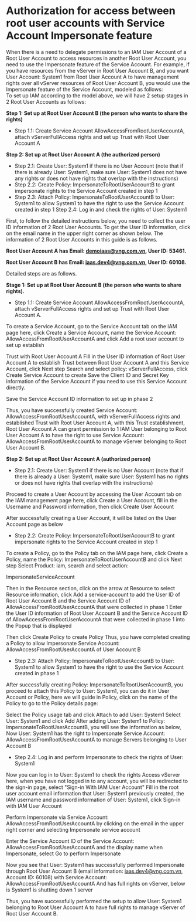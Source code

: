 # Authorization for access between root user accounts with Service Account Impersonate feature

When there is a need to delegate permissions to an IAM User Account of a Root User Account to access resources in another Root User Account, you need to use the Impersonate feature of the Service Account. For example, if you have resources from the vServer in Root User Account B, and you want User Account: System1 from Root User Account A to have management rights over all vServer resources of Root User Account B, you would use the Impersonate feature of the Service Account, modeled as follows:\
To set up IAM according to the model above, we will have 2 setup stages in 2 Root User Accounts as follows:

**Step 1: Set up at Root User Account B (the person who wants to share the rights)**&#x20;

* Step 1.1: Create Service Account AllowAccessFromRootUserAccountA, attach vServerFullAccess rights and set up Trust with Root User Account A&#x20;

**Step 2: Set up at Root User Account A (the authorized person)**&#x20;

* Step 2.1: Create User: System1 if there is no User Account (note that if there is already User: System1, make sure User: System1 does not have any rights or does not have rights that overlap with the instructions)&#x20;
* Step 2.2: Create Policy: ImpersonateToRootUserAccountB to grant impersonate rights to the Service Account created in step 1&#x20;
* Step 2.3: Attach Policy: ImpersonateToRootUserAccountB to User: System1 to allow System1 to have the right to use the Service Account created in step 1 Step 2.4: Log in and check the rights of User: System1

First, to follow the detailed instructions below, you need to collect the user ID information of 2 Root User Accounts. To get the User ID information, click on the email name in the upper right corner as shown below. The information of 2 Root User Accounts in this guide is as follows.

**Root User Account A has Email: demoiaas@vng.com.vn, User ID: 53461.**

**Root User Account B has Email: iaas.dev4@vng.com.vn, User ID: 60108.**

Detailed steps are as follows.

**Stage 1: Set up at Root User Account B (the person who wants to share rights).**

* Step 1.1: Create Service Account AllowAccessFromRootUserAccountA, attach vServerFullAccess rights and set up Trust with Root User Account A.

To create a Service Account, go to the Service Account tab on the IAM page here, click Create a Service Account, name the Service Account: AllowAccessFromRootUserAccountA and click Add a root user account to set up establish&#x20;

Trust with Root User Account A Fill in the User ID information of Root User Account A to establish Trust between Root User Account A and this Service Account, click Next step Search and select policy: vServerFullAccess, click Create Service Account to create Save the Client ID and Secret Key information of the Service Account if you need to use this Service Account directly.&#x20;

Save the Service Account ID information to set up in phase 2&#x20;

Thus, you have successfully created Service Account: AllowAccessFromRootUserAccountA, with vServerFullAccess rights and established Trust with Root User Account A, with this Trust establishment, Root User Account A can grant permission to 1 IAM User belonging to Root User Account A to have the right to use Service Account: AllowAccessFromRootUserAccountA to manage vServer belonging to Root User Account B.

**Step 2: Set up at Root User Account A (authorized person)**&#x20;

* Step 2.1: Create User: System1 if there is no User Account (note that if there is already a User: System1, make sure User: System1 has no rights or does not have rights that overlap with the instructions)&#x20;

Proceed to create a User Account by accessing the User Account tab on the IAM management page here, click Create a User Account, fill in the Username and Password information, then click Create User Account&#x20;

After successfully creating a User Account, it will be listed on the User Account page as below&#x20;

* Step 2.2: Create Policy: ImpersonateToRootUserAccountB to grant impersonate rights to the Service Account created in step 1&#x20;

To create a Policy, go to the Policy tab on the IAM page here, click Create a Policy, name the Policy: ImpersonateToRootUserAccountB and click Next step Select Product: iam, search and select action:&#x20;

ImpersonateServiceAccount&#x20;

Then in the Resource section, click on the arrow at Resource to select Resource information, click Add a service-account to add the User ID of Root User Account B and the Service Account ID of AllowAccessFromRootUserAccountA that were collected in phase 1 Enter the User ID information of Root User Account B and the Service Account ID of AllowAccessFromRootUserAccountA that were collected in phase 1 into the Popup that is displayed

Then click Create Policy to create Policy Thus, you have completed creating a Policy to allow Impersonate Service Account: AllowAccessFromRootUserAccountA of User Account B&#x20;

* Step 2.3: Attach Policy: ImpersonateToRootUserAccountB to User: System1 to allow System1 to have the right to use the Service Account created in phase 1&#x20;

After successfully creating Policy: ImpersonateToRootUserAccountB, you proceed to attach this Policy to User: System1, you can do it in User Account or Policy, here we will guide in Policy, click on the name of the Policy to go to the Policy details page:

Select the Policy usage tab and click Attach to add User: System1 Select User: System1 and click Add After adding User: System1 to Policy: ImpersonateToRootUserAccountB, you will see the information as below, Now User: System1 has the right to Impersonate Service Account: AllowAccessFromRootUserAccountA to manage Servers belonging to User Account B

* Step 2.4: Log in and perform Impersonate to check the rights of User: System1&#x20;

Now you can log in to User: System1 to check the rights Access vServer here, when you have not logged in to any account, you will be redirected to the sign-in page, select "Sign-in With IAM User Account" Fill in the root user account email information that User: System1 previously created, the IAM username and password information of User: System1, click Sign-in with IAM User Account&#x20;

Perform Impersonate via Service Account: AllowAccessFromRootUserAccountA by clicking on the email in the upper right corner and selecting Impersonate service account&#x20;

Enter the Service Account ID of the Service Account: AllowAccessFromRootUserAccountA and the display name when Impersonate, select Go to perform Impersonate&#x20;

Now you see that User: System1 has successfully performed Impersonate through Root User Account B (email information: iaas.dev4@vng.com.vn, Account ID: 60108) with Service Account: AllowAccessFromRootUserAccountA And has full rights on vServer, below is System1 is shutting down 1 server&#x20;

Thus, you have successfully performed the setup to allow User: System1 belonging to Root User Account A to have full rights to manage vServer of Root User Account B.

